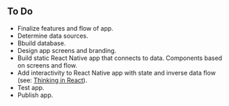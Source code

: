 ## To Do

* Finalize features and flow of app.
* Determine data sources.
* Bbuild database.
* Design app screens and branding.
* Build static React Native app that connects to data. Components based on screens and flow.
* Add interactivity to React Native app with state and inverse data flow (see: [Thinking in React](https://facebook.github.io/react/docs/thinking-in-react.html)). 
* Test app.
* Publish app.

